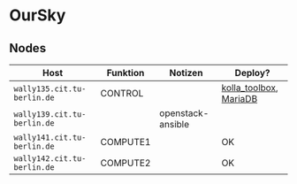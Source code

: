 # OurSky

## Nodes

| Host                        | Funktion | Notizen           | Deploy?                               |
|-----------------------------|----------|-------------------|---------------------------------------|
| `wally135.cit.tu-berlin.de` | CONTROL  |                   | [kolla_toolbox](https://github.com/verteilte-systeme-projekt/OurSky/issues/67), [MariaDB](https://github.com/verteilte-systeme-projekt/OurSky/issues/68)  |
| `wally139.cit.tu-berlin.de` |          | openstack-ansible |                                       |
| `wally141.cit.tu-berlin.de` | COMPUTE1 |                   | OK                                    |
| `wally142.cit.tu-berlin.de` | COMPUTE2 |                   | OK                                    |
